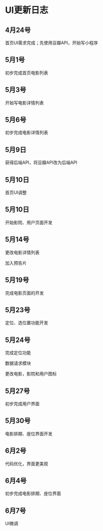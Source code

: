 # UI更新日志

## 4月24号

首页UI需求完成；先使用豆瓣API，开始写小程序

## 5月1号

初步完成首页电影列表

## 5月3号

开始写电影详情列表

## 5月6号

初步完成电影详情列表

## 5月9日

获得后端API，将豆瓣API改为后端API

## 5月10日

首页UI调整

## 5月10日

开始影院、用户页面开发

## 5月14号

更改电影详情列表

加入预告片

## 5月19号

完成电影页面的开发

## 5月23号

定位、选位置功能开发

## 5月24号

完成定位功能

数据请求模块

更改电影，影院和用户图标

## 5月27号

初步完成用户界面

## 5月30号

电影排期、座位界面开发

## 6月2号

代码优化，界面更美观

## 6月4号

初步完成电影排期、座位界面

## 6月7号

UI微调




